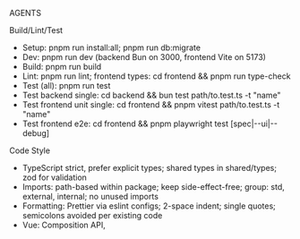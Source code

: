 AGENTS

Build/Lint/Test
- Setup: pnpm run install:all; pnpm run db:migrate
- Dev: pnpm run dev (backend Bun on 3000, frontend Vite on 5173)
- Build: pnpm run build
- Lint: pnpm run lint; frontend types: cd frontend && pnpm run type-check
- Test (all): pnpm run test
- Test backend single: cd backend && bun test path/to.test.ts -t "name"
- Test frontend unit single: cd frontend && pnpm vitest path/to.test.ts -t "name"
- Test frontend e2e: cd frontend && pnpm playwright test [spec|--ui|--debug]

Code Style
- TypeScript strict, prefer explicit types; shared types in shared/types; zod for validation
- Imports: path-based within package; keep side-effect-free; group: std, external, internal; no unused imports
- Formatting: Prettier via eslint configs; 2-space indent; single quotes; semicolons avoided per existing code
- Vue: Composition API, <script setup>, Pinia stores; Tailwind utility-first; shadcn-vue components
- Naming: camelCase vars/functions, PascalCase components/types, kebab-case files; constants UPPER_SNAKE
- Errors: use backend/src/utils/errors.ts; return typed errors; never leak secrets; handle API errors with safe messages
- API: Frontend uses frontend/src/lib/api/*; never call backend directly; use query keys in frontend/src/lib/api/queryKeys.ts
- Testing: Vitest + Vue Test Utils for unit; Playwright for e2e; Bun test for backend; keep tests isolated and deterministic
- Commits/PRs: trunk-based, small (<500 LOC), atomic; add task file under .claude/working/tasks when planning
- Security: do not log tokens; backend requires GITHUB_TOKEN; frontend uses VITE_API_BASE_URL env

Notes
- No .cursor or Copilot instruction files present
- If unsure, mirror patterns in neighboring files and scripts